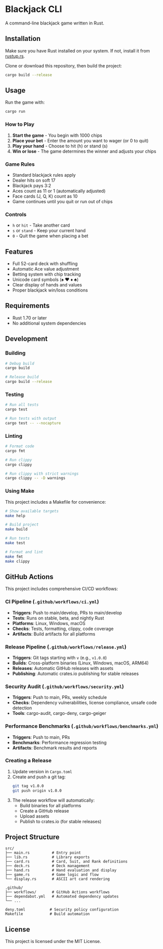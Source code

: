 # Blackjack CLI

A command-line blackjack game written in Rust.

## Installation

Make sure you have Rust installed on your system. If not, install it from [rustup.rs](https://rustup.rs/).

Clone or download this repository, then build the project:

```bash
cargo build --release
```

## Usage

Run the game with:

```bash
cargo run
```

### How to Play

1. **Start the game** - You begin with 1000 chips
2. **Place your bet** - Enter the amount you want to wager (or 0 to quit)
3. **Play your hand** - Choose to hit (h) or stand (s)
4. **Win or lose** - The game determines the winner and adjusts your chips

### Game Rules

- Standard blackjack rules apply
- Dealer hits on soft 17
- Blackjack pays 3:2
- Aces count as 11 or 1 (automatically adjusted)
- Face cards (J, Q, K) count as 10
- Game continues until you quit or run out of chips

### Controls

- `h` or `hit` - Take another card
- `s` or `stand` - Keep your current hand
- `0` - Quit the game when placing a bet

## Features

- Full 52-card deck with shuffling
- Automatic Ace value adjustment
- Betting system with chip tracking
- Unicode card symbols (♠ ♥ ♦ ♣)
- Clear display of hands and values
- Proper blackjack win/loss conditions

## Requirements

- Rust 1.70 or later
- No additional system dependencies

## Development

### Building

```bash
# Debug build
cargo build

# Release build
cargo build --release
```

### Testing

```bash
# Run all tests
cargo test

# Run tests with output
cargo test -- --nocapture
```

### Linting

```bash
# Format code
cargo fmt

# Run clippy
cargo clippy

# Run clippy with strict warnings
cargo clippy -- -D warnings
```

### Using Make

This project includes a Makefile for convenience:

```bash
# Show available targets
make help

# Build project
make build

# Run tests
make test

# Format and lint
make fmt
make clippy
```

## GitHub Actions

This project includes comprehensive CI/CD workflows:

### CI Pipeline (`.github/workflows/ci.yml`)
- **Triggers**: Push to main/develop, PRs to main/develop
- **Tests**: Runs on stable, beta, and nightly Rust
- **Platforms**: Linux, Windows, macOS
- **Checks**: Tests, formatting, clippy, code coverage
- **Artifacts**: Build artifacts for all platforms

### Release Pipeline (`.github/workflows/release.yml`)
- **Triggers**: Git tags starting with `v` (e.g., `v1.0.0`)
- **Builds**: Cross-platform binaries (Linux, Windows, macOS, ARM64)
- **Releases**: Automatic GitHub releases with assets
- **Publishing**: Automatic crates.io publishing for stable releases

### Security Audit (`.github/workflows/security.yml`)
- **Triggers**: Push to main, PRs, weekly schedule
- **Checks**: Dependency vulnerabilities, license compliance, unsafe code detection
- **Tools**: cargo-audit, cargo-deny, cargo-geiger

### Performance Benchmarks (`.github/workflows/benchmarks.yml`)
- **Triggers**: Push to main, PRs
- **Benchmarks**: Performance regression testing
- **Artifacts**: Benchmark results and reports

### Creating a Release

1. Update version in `Cargo.toml`
2. Create and push a git tag:
   ```bash
   git tag v1.0.0
   git push origin v1.0.0
   ```
3. The release workflow will automatically:
   - Build binaries for all platforms
   - Create a GitHub release
   - Upload assets
   - Publish to crates.io (for stable releases)

## Project Structure

```
src/
├── main.rs          # Entry point
├── lib.rs           # Library exports
├── card.rs          # Card, Suit, and Rank definitions
├── deck.rs          # Deck management
├── hand.rs          # Hand evaluation and display
├── game.rs          # Game logic and flow
└── display.rs       # ASCII art card rendering

.github/
├── workflows/       # GitHub Actions workflows
├── dependabot.yml   # Automated dependency updates
└── ...

deny.toml           # Security policy configuration
Makefile            # Build automation
```

## License

This project is licensed under the MIT License.